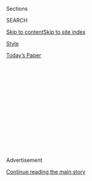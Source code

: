 <div id="app">

<div>

<div>

<div>

<div class="NYTAppHideMasthead css-1q2w90k e1suatyy0">

<div class="section css-ui9rw0 e1suatyy2">

<div class="css-eph4ug er09x8g0">

<div class="css-6n7j50">

</div>

<span class="css-1dv1kvn">Sections</span>

<div class="css-10488qs">

<span class="css-1dv1kvn">SEARCH</span>

</div>

[Skip to content](#site-content)[Skip to site
index](#site-index)

</div>

<div id="masthead-section-label" class="css-1wr3we4 eaxe0e00">

[Style](https://www.nytimes.com/section/style)

</div>

<div class="css-10698na e1huz5gh0">

</div>

</div>

<div id="masthead-bar-one" class="section hasLinks css-15hmgas e1csuq9d3">

<div class="css-uqyvli e1csuq9d0">

</div>

<div class="css-1uqjmks e1csuq9d1">

</div>

<div class="css-9e9ivx">

[](https://myaccount.nytimes.com/auth/login?response_type=cookie&client_id=vi)

</div>

<div class="css-1bvtpon e1csuq9d2">

[Today’s
Paper](https://www.nytimes.com/section/todayspaper)

</div>

</div>

</div>

</div>

<div data-aria-hidden="false">

<div id="site-content" data-role="main">

<div>

<div class="css-1aor85t" style="opacity:0.000000001;z-index:-1;visibility:hidden">

<div class="css-1hqnpie">

<div class="css-epjblv">

<span class="css-17xtcya">[Style](/section/style)</span><span class="css-x15j1o">|</span><span class="css-fwqvlz">Modern
Love Podcast: Ncuti Gatwa Reads ‘Why Can’t Men Say “I Love You” to Each
Other?’</span>

</div>

<div class="css-k008qs">

<div class="css-1iwv8en">

<span class="css-18z7m18"></span>

<div>

</div>

</div>

<span class="css-1n6z4y">https://nyti.ms/2YL8dMT</span>

<div class="css-1705lsu">

<div class="css-4xjgmj">

<div class="css-4skfbu" data-role="toolbar" data-aria-label="Social Media Share buttons, Save button, and Comments Panel with current comment count" data-testid="share-tools">

  - 
  - 
  - 
  - 
    
    <div class="css-6n7j50">
    
    </div>

  - 

</div>

</div>

</div>

</div>

</div>

</div>

<div id="NYT_TOP_BANNER_REGION" class="css-13pd83m">

</div>

<div id="top-wrapper" class="css-1sy8kpn">

<div id="top-slug" class="css-l9onyx">

Advertisement

</div>

[Continue reading the main
story](#after-top)

<div class="ad top-wrapper" style="text-align:center;height:100%;display:block;min-height:250px">

<div id="top" class="place-ad" data-position="top" data-size-key="top">

</div>

</div>

<div id="after-top">

</div>

</div>

<div>

<div style="position:absolute;width:0;height:0;visibility:hidden;display:none">

</div>

<div style="width:100%">

<div class="css-197zlhc e1eullfg0" style="background-image:url(https://static01.nyt.com/images/2018/02/05/style/modern-love-album-art/modern-love-album-art-videoFifteenBySeven2610-v5.jpg)">

<div class="css-1hmsypo e1eullfg2">

<div class="css-131hid3 e1eullfg3">

<div class="css-1uhi299 e1eullfg1">

</div>

<div class="css-1tloyb6">

<div class="css-ah35qo ehra6vc0">

[<span class="css-1f76qa2">![Modern Love
logo](https://static01.nyt.com/images/2018/02/05/style/modern-love-album-art/modern-love-album-art-square320.jpg)<span>Modern
Love</span></span>](https://www.nytimes.com/column/modern-love-podcast)<span class="css-17nzab0 ehra6vc1"><span class="css-sj5ozi ehra6vc2">Subscribe:</span></span>

  - [Apple Podcasts](https://itunes.apple.com/us/podcast/id1065559535)
  - [Radio
Public](https://play.radiopublic.com/modern-love-k6pYB8)

</div>

</div>

<div class="css-1r0dpua e1eullfg4">

<div class="css-wfiq9c edye5kn0">

<div>

# Modern Love Podcast: Ncuti Gatwa Reads ‘Why Can’t Men Say “I Love You” to Each Other?’

## 

</div>

<span class="css-xpptmx edye5kn4"></span>

</div>

<div class="css-1g7y0i5 e1drnplw0">

<div class="css-1ceswkc e1drnplw1">

</div>

<div class="css-f2fzwx e1drnplw2">

<div data-aria-labelledby="modal-title" data-role="region">

<div id="modal-title" class="css-mln36k">

transcript

</div>

<div class="css-pbq7ev">

</div>

<span>Back to Modern Love</span>

<div class="css-f6lhej">

<div class="css-1ialerq">

<div class="css-1701swk">

bars

</div>

<div>

<div class="css-1t7yl1y">

0:00/0:00

</div>

<div class="css-og85jy">

\-0:00

</div>

</div>

</div>

</div>

</div>

</div>

</div>

</div>

<div class="css-1xgepvx e1eullfg5">

</div>

</div>

</div>

</div>

<div class="css-fnovkn e1gfokfg0">

<span class="css-1ly73wi e1tej78p0">Previous</span>

<div class="css-1s78rjm e1gfokfg1">

<div class="css-uq6cyc e1gfokfg3" data-recirc-bar-item="true">

<div class="css-hoe9xz">

<span class="css-nxkttv">More episodes
of</span><span class="css-19zi9mh">Modern
Love</span>

</div>

</div>

<div class="css-uq6cyc e1gfokfg3" data-recirc-bar-item="true">

[![](https://static01.nyt.com/images/2017/01/27/fashion/29modern/29modern-thumbLarge.jpg)](https://www.nytimes.com/2020/06/24/style/modern-love-podcast-zawe-ashton.html?action=click&module=audio-series-bar&region=header&pgtype=Article)

<div class="css-14o8mz7 e1gfokfg2">

</div>

<div class="css-1qq8bvn">

June 24, 2020<span class="css-i5svdo">Modern Love Podcast: Zawe Ashton
Reads ‘Confronting Race, Religion and Her
Heart’</span>

</div>

</div>

<div class="css-uq6cyc e1gfokfg3" data-recirc-bar-item="true">

[![](https://static01.nyt.com/images/2019/06/23/fashion/23ML-jaramillo/merlin_154561071_143c362c-fcb7-4d88-8ae2-c938777c91b0-thumbLarge.jpg)](https://www.nytimes.com/2020/06/17/style/modern-love-podcast-ncuti-gatwa.html?action=click&module=audio-series-bar&region=header&pgtype=Article)

<div class="css-14o8mz7 e1gfokfg2">

</div>

<div class="css-1qq8bvn">

June 17, 2020<span class="css-i5svdo">Modern Love Podcast: Ncuti Gatwa
Reads ‘Why Can’t Men Say “I Love You” to Each
Other?’</span>

</div>

</div>

<div class="css-uq6cyc e1gfokfg3" data-recirc-bar-item="true">

[![](https://static01.nyt.com/images/2006/09/01/fashion/03LOVE_ready/03LOVE_ready-thumbLarge-v4.jpg)](https://www.nytimes.com/2020/06/10/style/modern-love-podcast-lorraine-toussant-updated-poscript.html?action=click&module=audio-series-bar&region=header&pgtype=Article)

<div class="css-14o8mz7 e1gfokfg2">

</div>

<div class="css-1qq8bvn">

June 10, 2020<span>  <span class="css-orcm78">•</span> 
26:14</span><span class="css-i5svdo">Modern Love Podcast: Lorraine
Toussaint Reads ‘Race Wasn’t an Issue to Him, Which Was an Issue to
Me’</span>

</div>

</div>

<div class="css-uq6cyc e1gfokfg3" data-recirc-bar-item="true">

[![](https://static01.nyt.com/images/2005/10/02/fashion/02MODERNLOVE/02MODERNLOVE-thumbLarge.jpg)](https://www.nytimes.com/2020/06/03/style/modern-love-podcast-hasan-minhaj.html?action=click&module=audio-series-bar&region=header&pgtype=Article)

<div class="css-14o8mz7 e1gfokfg2">

</div>

<div class="css-1qq8bvn">

June 3, 2020<span>  <span class="css-orcm78">•</span> 
22:46</span><span class="css-i5svdo">Modern Love Podcast: Hasan Minhaj
Reads ‘Researching Jenna, Discovering
Myself’</span>

</div>

</div>

<div class="css-uq6cyc e1gfokfg3" data-recirc-bar-item="true">

[![](https://static01.nyt.com/images/2018/05/24/fashion/13LOVE/13LOVE-thumbLarge.jpg)](https://www.nytimes.com/2020/05/27/style/modern-love-podcast-saoirse-ronan.html?action=click&module=audio-series-bar&region=header&pgtype=Article)

<div class="css-14o8mz7 e1gfokfg2">

</div>

<div class="css-1qq8bvn">

May 27, 2020<span class="css-i5svdo">Modern Love Podcast: Saoirse Ronan
Reads ‘Grappling With the Language of
Love’</span>

</div>

</div>

<div class="css-uq6cyc e1gfokfg3" data-recirc-bar-item="true">

[![](https://static01.nyt.com/images/2018/02/18/fashion/18MODERNLOVE/18MODERNLOVE-thumbLarge.jpg)](https://www.nytimes.com/2020/05/20/style/modern-love-podcast-jameela-jamil.html?action=click&module=audio-series-bar&region=header&pgtype=Article)

<div class="css-14o8mz7 e1gfokfg2">

</div>

<div class="css-1qq8bvn">

May 20, 2020<span class="css-i5svdo">Modern Love Podcast: Jameela Jamil
Reads ‘How ‘Lolita’ Freed Me From My Own
Humbert’</span>

</div>

</div>

<div class="css-uq6cyc e1gfokfg3" data-recirc-bar-item="true">

[![](https://static01.nyt.com/images/2020/05/10/fashion/00ALONE-SELFIES-promo/00ALONE-SELFIES-COMBO-thumbLarge.jpg)](https://www.nytimes.com/2020/05/13/style/modern-love-podcast-coronavirus-living-alone.html?action=click&module=audio-series-bar&region=header&pgtype=Article)

<div class="css-14o8mz7 e1gfokfg2">

</div>

<div class="css-1qq8bvn">

May 13, 2020<span>  <span class="css-orcm78">•</span> 
24:55</span><span class="css-i5svdo">Modern Love Podcast:
Alone.</span>

</div>

</div>

<div class="css-uq6cyc e1gfokfg3" data-recirc-bar-item="true">

[![](https://static01.nyt.com/images/2017/11/17/fashion/11LOVE/11LOVE-thumbLarge.jpg)](https://www.nytimes.com/2020/05/06/style/modern-love-podcast-gillian-jacobs.html?action=click&module=audio-series-bar&region=header&pgtype=Article)

<div class="css-14o8mz7 e1gfokfg2">

</div>

<div class="css-1qq8bvn">

May 6, 2020<span class="css-i5svdo">Modern Love Podcast: Gillian Jacobs
Reads ‘To Fall in Love With Anyone, Do
This’</span>

</div>

</div>

<div class="css-uq6cyc e1gfokfg3" data-recirc-bar-item="true">

[![](https://static01.nyt.com/images/2019/05/27/fashion/05MODERNLOVE/05MODERNLOVE-thumbLarge.jpg)](https://www.nytimes.com/2020/04/29/style/modern-love-podcast-daisy-edgar-jones.html?action=click&module=audio-series-bar&region=header&pgtype=Article)

<div class="css-14o8mz7 e1gfokfg2">

</div>

<div class="css-1qq8bvn">

April 29, 2020<span>  <span class="css-orcm78">•</span> 
23:56</span><span class="css-i5svdo">Modern Love Podcast: Daisy
Edgar-Jones Reads ‘Years Ago, My Sister Vanished. I See Her Whenever I
Want.’</span>

</div>

</div>

<div class="css-uq6cyc e1gfokfg3" data-recirc-bar-item="true">

[![](https://static01.nyt.com/images/2020/02/18/style/18modernlove-top25-1/18modernlove-top25-1-thumbLarge.jpg)](https://www.nytimes.com/2020/04/22/style/modern-love-podcast-laura-prepon.html?action=click&module=audio-series-bar&region=header&pgtype=Article)

<div class="css-14o8mz7 e1gfokfg2">

</div>

<div class="css-1qq8bvn">

April 22, 2020<span>  <span class="css-orcm78">•</span> 
21:51</span><span class="css-i5svdo">Modern Love Podcast: Laura Prepon
Reads ‘Sometimes, It’s Not You, Or the
Math’</span>

</div>

</div>

<div class="css-uq6cyc e1gfokfg3" data-recirc-bar-item="true">

[![](https://static01.nyt.com/images/2017/11/26/fashion/26ODE/26ODE-thumbLarge-v2.jpg)](https://www.nytimes.com/2020/04/15/style/modern-love-podcast-coronavirus.html?action=click&module=audio-series-bar&region=header&pgtype=Article)

<div class="css-14o8mz7 e1gfokfg2">

</div>

<div class="css-1qq8bvn">

April 15, 2020<span>  <span class="css-orcm78">•</span> 
18:32</span><span class="css-i5svdo">Modern Love Podcast: In an Altered
World, Listeners Share Their Stories About Love and
Life</span>

</div>

</div>

<div class="css-uq6cyc e1gfokfg3" data-recirc-bar-item="true">

[![](https://static01.nyt.com/images/2020/04/11/fashion/david-finch-new-illo/david-finch-new-illo-thumbLarge.jpg)](https://www.nytimes.com/2020/04/08/style/modern-love-podcast-daniel-radcliffe.html?action=click&module=audio-series-bar&region=header&pgtype=Article)

<div class="css-14o8mz7 e1gfokfg2">

</div>

<div class="css-1qq8bvn">

April 8, 2020<span>  <span class="css-orcm78">•</span> 
22:27</span><span class="css-i5svdo">Modern Love Podcast: Daniel
Radcliffe Reads ‘Somewhere Inside, a Path to Empathy’</span>

</div>

</div>

<div class="css-uq6cyc e1gfokfg3" data-recirc-bar-item="true">

<div class="css-1o3broy">

[<span class="css-nxkttv">See All Episodes
of</span><span class="css-cbc4vz">Modern
Love</span>](https://www.nytimes.com/column/modern-love-podcast)

</div>

</div>

</div>

<span class="css-1ly73wi e1tej78p0">Next</span>

</div>

</div>

<div class="css-1tlsmx">

June 17,
2020

<div>

<div class="css-4xjgmj">

<div class="css-d8bdto" data-role="toolbar" data-aria-label="Social Media Share buttons, Save button, and Comments Panel with current comment count" data-testid="share-tools">

  - 
  - 
  - 
  - 
    
    <div class="css-6n7j50">
    
    </div>

  - 

</div>

</div>

</div>

</div>

</div>

<div class="section meteredContent css-1r7ky0e" name="articleBody" itemprop="articleBody">

<div class="css-1fanzo5 StoryBodyCompanionColumn">

<div class="css-53u6y8">

***Listen and subscribe to our podcast from your mobile device:***
**[*Via Apple
Podcasts*](https://itunes.apple.com/us/podcast/modern-love/id1065559535?mt=2)**
***|*** **[*Via RadioPublic*](https://radiopublic.com/ModernLove)**
***|*** **[*Via
Stitcher*](https://www.stitcher.com/podcast/wbur/modern-love)**

When Ricardo F. Jaramillo was 8, he would often walk hand-in-hand with
his best friend, Pedro. After another boy their age split their hands
apart, proclaiming that their hand-holding was “gay,” they never held
hands again.

In the essay “[Why Can’t Men Say ‘I Love You’ to Each
Other?](https://www.nytimes.com/2019/05/10/style/modern-love-college-i-love-you-man-.html),”
Mr. Jaramillo describes that interaction as the first time he
experienced society’s oppressive norms regulating male behavior, and he
goes on to question those norms, especially the ways in which they
suppress tenderness and vulnerability among men.

On this week’s Modern Love podcast, Ncuti Gatwa reads Mr. Jaramillo’s
essay, which was a finalist in the Modern Love column’s 2019 college
essay contest. Mr. Gatwa is a Scottish actor who plays Eric Effiong in
the Netflix show “[Sex
Education](https://www.netflix.com/title/80197526).”

</div>

</div>

<div class="css-1fanzo5 StoryBodyCompanionColumn">

<div class="css-53u6y8">

Mr. Jaramillo is a teacher, essayist and Fulbright scholar. His latest
essay will be published this week through WHYY, Philadelphia’s public
radio station. Stay tuned after the reading to hear more from him, Mr.
Gatwa and the Modern Love editor Daniel Jones.

</div>

</div>

<div>

</div>

<div class="css-1fanzo5 StoryBodyCompanionColumn">

<div class="css-53u6y8">

Sign up for [Love
Letter](https://www.nytimes.com/newsletters/love-letter) to get a weekly
dose of real stories that examine the highs, lows and woes of
relationships.

[Watch the trailer for the Modern Love TV
show](https://www.nytimes.com/2019/09/12/style/modern-love-tv-show-trailer.html);
read past [Modern Love columns and Tiny Love
Stories](https://www.nytimes.com/column/modern-love); check out the
updated anthology “[Modern Love: True Stories of Love, Loss, and
Redemption](https://www.penguinrandomhouse.com/books/623036/modern-love-revised-and-updated-by-edited-by-daniel-jones-with-contributions-by-andrew-rannells-ayelet-waldman-amy-krouse-rosenthal-veronica-chambers-and-more/)”;
follow Modern Love on [Facebook](https://www.facebook.com/modernlove).

</div>

</div>

</div>

<div>

</div>

<div>

</div>

<div>

</div>

<div>

<div id="bottom-wrapper" class="css-1ede5it">

<div id="bottom-slug" class="css-l9onyx">

Advertisement

</div>

[Continue reading the main
story](#after-bottom)

<div id="bottom" class="ad bottom-wrapper" style="text-align:center;height:100%;display:block;min-height:90px">

</div>

<div id="after-bottom">

</div>

</div>

</div>

</div>

</div>

## Site Index

<div>

</div>

## Site Information Navigation

  - [© <span>2020</span> <span>The New York Times
    Company</span>](https://help.nytimes.com/hc/en-us/articles/115014792127-Copyright-notice)

<!-- end list -->

  - [NYTCo](https://www.nytco.com/)
  - [Contact
    Us](https://help.nytimes.com/hc/en-us/articles/115015385887-Contact-Us)
  - [Work with us](https://www.nytco.com/careers/)
  - [Advertise](https://nytmediakit.com/)
  - [T Brand Studio](http://www.tbrandstudio.com/)
  - [Your Ad
    Choices](https://www.nytimes.com/privacy/cookie-policy#how-do-i-manage-trackers)
  - [Privacy](https://www.nytimes.com/privacy)
  - [Terms of
    Service](https://help.nytimes.com/hc/en-us/articles/115014893428-Terms-of-service)
  - [Terms of
    Sale](https://help.nytimes.com/hc/en-us/articles/115014893968-Terms-of-sale)
  - [Site
    Map](https://spiderbites.nytimes.com)
  - [Help](https://help.nytimes.com/hc/en-us)
  - [Subscriptions](https://www.nytimes.com/subscription?campaignId=37WXW)

</div>

</div>

</div>

</div>
